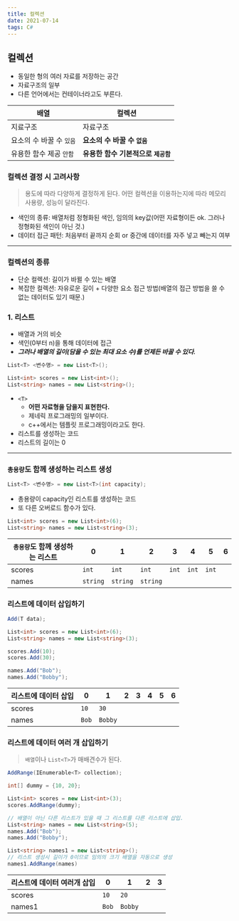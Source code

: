 ```yaml
---
title: 컬렉션
date: 2021-07-14
tags: C#
---
```


## 컬렉션

- 동일한 형의 여러 자료를 저장하는 공간
- 자료구조의 일부
- 다른 언어에서는 컨테이너라고도 부른다.

| 배열                     | 컬렉션                              |
| ------------------------ | ----------------------------------- |
| 지료구조                 | 자료구조                            |
| 요소의 수 바꿀 수 `있음` | **요소의 수 바꿀 수 `없음`**        |
| 유용한 함수 제공 `안함`  | **유용한 함수 기본적으로 `제공함`** |

### 컬렉션 결정 시 고려사항

> 용도에 따라 다양하게 결정하게 된다. 어떤 컬렉션을 이용하는지에 따라 메모리 사용량, 성능이 달라진다.

- 색인의 종류: 배열처럼 정형화된 색인, 임의의 key값(어떤 자료형이든 ok. 그러나 정형화된 색인이 아닌 것.)
- 데이터 접근 패턴: 처음부터 끝까지 순회 or 중간에 데이터를 자주 넣고 빼는지 여부

---

### 컬렉션의 종류

- 단순 컬렉션: 길이가 바뀔 수 있는 배열
- 복잡한 컬렉션: 자유로운 길이 + 다양한 요소 접근 방법(배열의 접근 방법을 쓸 수 없는 데이터도 있기 때문.)

### 1. 리스트

- 배열과 거의 비슷
- 색인(0부터 n)을 통해 데이터에 접근
- **_그러나 배열의 길이(담을 수 있는 최대 요소 수)를 언제든 바꿀 수 있다._**

```c#
List<T> <변수명> = new List<T>();
```

```c#
List<int> scores = new List<int>();
List<string> names = new List<string>();
```

- `<T>`
  - **어떤 자료형을 담을지 표현한다.**
  - 제네릭 프로그래밍의 일부이다.
  - c++에서는 템플릿 프로그래밍이라고도 한다.
- 리스트를 생성하는 코드
- 리스트의 길이는 0

---

### `총용량`도 함께 생성하는 리스트 생성

```c#
List<T> <변수명> = new List<T>(int capacity);
```

- 총용량이 capacity인 리스트를 생성하는 코드
- 또 다른 오버로드 함수가 있다.

```c#
List<int> scores = new List<int>(6);
List<string> names = new List<string>(3);
```

| `총용량`도 함께 생성하는 리스트 | 0        | 1        | 2        | 3     | 4     | 5     | 6   |
| ------------------------------- | -------- | -------- | -------- | ----- | ----- | ----- | --- |
| scores                          | `int`    | `int`    | `int`    | `int` | `int` | `int` |
| names                           | `string` | `string` | `string` |       |       |       |

### 리스트에 데이터 삽입하기

```c#
Add(T data);
```

```c#
List<int> scores = new List<int>(6);
List<string> names = new List<string>(3);

scores.Add(10);
scores.Add(30);

names.Add("Bob");
names.Add("Bobby");
```

| 리스트에 데이터 삽입 | 0     | 1       | 2   | 3   | 4   | 5   | 6   |
| -------------------- | ----- | ------- | --- | --- | --- | --- | --- |
| scores               | `10`  | `30`    |     |     |     |     |     |
| names                | `Bob` | `Bobby` |     |     |     |     |     |

### 리스트에 데이터 여러 개 삽입하기

> `배열`이나 `List<T>`가 매배견수가 된다.

```c#
AddRange(IEnumerable<T> collection);
```

```c#
int[] dummy = {10, 20};

List<int> scores = new List<int>(3);
scores.AddRange(dummy);

// 배열이 아닌 다른 리스트가 있을 때 그 리스트를 다른 리스트에 삽입.
List<string> names = new List<string>(5);
names.Add("Bob");
names.Add("Bobby");

List<string> names1 = new List<string>();
// 리스트 생성시 길이가 0이므로 임의의 크기 배열을 자동으로 생성
names1.AddRange(names)
```

| 리스트에 데이터 여러개 삽입 | 0     | 1       | 2   | 3   |
| --------------------------- | ----- | ------- | --- | --- |
| scores                      | `10`  | `20`    |     |     |
| names1                      | `Bob` | `Bobby` |     |     |
